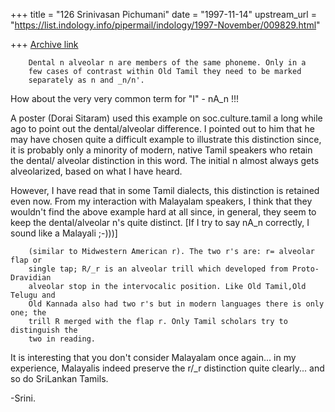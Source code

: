 +++
title = "126 Srinivasan Pichumani"
date = "1997-11-14"
upstream_url = "https://list.indology.info/pipermail/indology/1997-November/009829.html"

+++
[Archive link](https://list.indology.info/pipermail/indology/1997-November/009829.html)

        Dental n alveolar n are members of the same phoneme. Only in a
        few cases of contrast within Old Tamil they need to be marked
        separately as n and _n/n'.

How about the very very common term for "I" -  nA_n !!!

A poster (Dorai Sitaram) used this example on soc.culture.tamil
a long while ago to point out the dental/alveolar difference. I
pointed out to him that he may have chosen quite a difficult
example to illustrate this distinction since, it is probably only
a minority of modern, native Tamil speakers who retain the dental/
alveolar distinction in this word.  The initial n almost always
gets alveolarized, based on what I have heard.

However, I have read that in some Tamil dialects, this distinction
is retained even now.  From my interaction with Malayalam speakers,
I think that they wouldn't find the above example hard at all since,
in general, they seem to keep the dental/alveolar n's quite distinct.
[If I try to say nA_n correctly, I sound like a Malayali ;-)))]

        (similar to Midwestern American r). The two r's are: r= alveolar flap or
        single tap; R/_r is an alveolar trill which developed from Proto-Dravidian
        alveolar stop in the intervocalic position. Like Old Tamil,Old Telugu and
        Old Kannada also had two r's but in modern languages there is only one; the
        trill R merged with the flap r. Only Tamil scholars try to distinguish the
        two in reading.

It is interesting that you don't consider Malayalam once again...
in my experience, Malayalis indeed preserve the r/_r distinction
quite clearly... and so do SriLankan Tamils.

-Srini.



